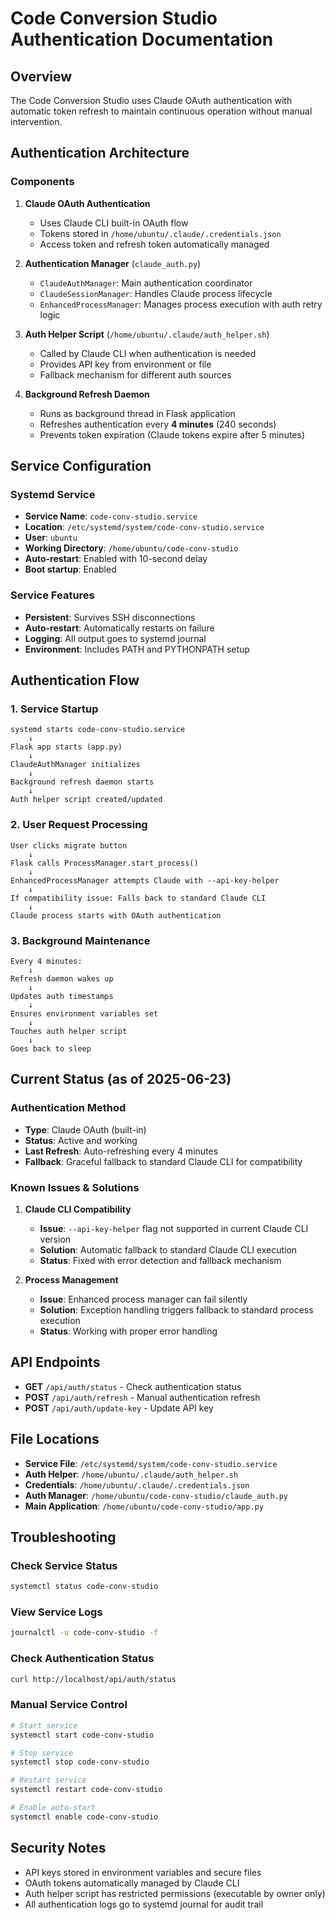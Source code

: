 # Code Conversion Studio Authentication Documentation

## Overview

The Code Conversion Studio uses Claude OAuth authentication with automatic token refresh to maintain continuous operation without manual intervention.

## Authentication Architecture

### Components

1. **Claude OAuth Authentication**
   - Uses Claude CLI built-in OAuth flow
   - Tokens stored in `/home/ubuntu/.claude/.credentials.json`
   - Access token and refresh token automatically managed

2. **Authentication Manager** (`claude_auth.py`)
   - `ClaudeAuthManager`: Main authentication coordinator
   - `ClaudeSessionManager`: Handles Claude process lifecycle
   - `EnhancedProcessManager`: Manages process execution with auth retry logic

3. **Auth Helper Script** (`/home/ubuntu/.claude/auth_helper.sh`)
   - Called by Claude CLI when authentication is needed
   - Provides API key from environment or file
   - Fallback mechanism for different auth sources

4. **Background Refresh Daemon**
   - Runs as background thread in Flask application
   - Refreshes authentication every **4 minutes** (240 seconds)
   - Prevents token expiration (Claude tokens expire after 5 minutes)

## Service Configuration

### Systemd Service
- **Service Name**: `code-conv-studio.service`
- **Location**: `/etc/systemd/system/code-conv-studio.service`
- **User**: `ubuntu`
- **Working Directory**: `/home/ubuntu/code-conv-studio`
- **Auto-restart**: Enabled with 10-second delay
- **Boot startup**: Enabled

### Service Features
- **Persistent**: Survives SSH disconnections
- **Auto-restart**: Automatically restarts on failure
- **Logging**: All output goes to systemd journal
- **Environment**: Includes PATH and PYTHONPATH setup

## Authentication Flow

### 1. Service Startup
```
systemd starts code-conv-studio.service
    ↓
Flask app starts (app.py)
    ↓
ClaudeAuthManager initializes
    ↓
Background refresh daemon starts
    ↓
Auth helper script created/updated
```

### 2. User Request Processing
```
User clicks migrate button
    ↓
Flask calls ProcessManager.start_process()
    ↓
EnhancedProcessManager attempts Claude with --api-key-helper
    ↓
If compatibility issue: Falls back to standard Claude CLI
    ↓
Claude process starts with OAuth authentication
```

### 3. Background Maintenance
```
Every 4 minutes:
    ↓
Refresh daemon wakes up
    ↓
Updates auth timestamps
    ↓
Ensures environment variables set
    ↓
Touches auth helper script
    ↓
Goes back to sleep
```

## Current Status (as of 2025-06-23)

### Authentication Method
- **Type**: Claude OAuth (built-in)
- **Status**: Active and working
- **Last Refresh**: Auto-refreshing every 4 minutes
- **Fallback**: Graceful fallback to standard Claude CLI for compatibility

### Known Issues & Solutions

1. **Claude CLI Compatibility**
   - **Issue**: `--api-key-helper` flag not supported in current Claude CLI version
   - **Solution**: Automatic fallback to standard Claude CLI execution
   - **Status**: Fixed with error detection and fallback mechanism

2. **Process Management**
   - **Issue**: Enhanced process manager can fail silently
   - **Solution**: Exception handling triggers fallback to standard process execution
   - **Status**: Working with proper error handling

## API Endpoints

- **GET** `/api/auth/status` - Check authentication status
- **POST** `/api/auth/refresh` - Manual authentication refresh
- **POST** `/api/auth/update-key` - Update API key

## File Locations

- **Service File**: `/etc/systemd/system/code-conv-studio.service`
- **Auth Helper**: `/home/ubuntu/.claude/auth_helper.sh`
- **Credentials**: `/home/ubuntu/.claude/.credentials.json`
- **Auth Manager**: `/home/ubuntu/code-conv-studio/claude_auth.py`
- **Main Application**: `/home/ubuntu/code-conv-studio/app.py`

## Troubleshooting

### Check Service Status
```bash
systemctl status code-conv-studio
```

### View Service Logs
```bash
journalctl -u code-conv-studio -f
```

### Check Authentication Status
```bash
curl http://localhost/api/auth/status
```

### Manual Service Control
```bash
# Start service
systemctl start code-conv-studio

# Stop service
systemctl stop code-conv-studio

# Restart service
systemctl restart code-conv-studio

# Enable auto-start
systemctl enable code-conv-studio
```

## Security Notes

- API keys stored in environment variables and secure files
- OAuth tokens automatically managed by Claude CLI
- Auth helper script has restricted permissions (executable by owner only)
- All authentication logs go to systemd journal for audit trail
